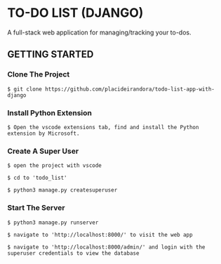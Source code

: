 # TO-DO LIST (DJANGO)
A full-stack web application for managing/tracking your to-dos.

## GETTING STARTED

### Clone The Project

```
$ git clone https://github.com/placideirandora/todo-list-app-with-django
```

### Install Python Extension

```
$ Open the vscode extensions tab, find and install the Python extension by Microsoft. 
```

### Create A Super User

```
$ open the project with vscode
```
```
$ cd to 'todo_list'
```
```
$ python3 manage.py createsuperuser
```

### Start The Server

```
$ python3 manage.py runserver
```
```
$ navigate to 'http://localhost:8000/' to visit the web app
```
```
$ navigate to 'http://localhost:8000/admin/' and login with the superuser credentials to view the database
```
